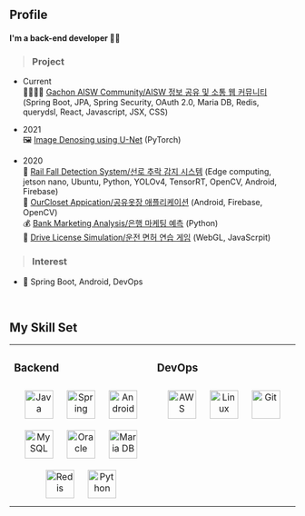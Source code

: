## Profile  
#### I'm a back-end developer 👨‍💻
  



>### Project  
- Current</br>👨‍👨‍👧‍👧 [Gachon AISW Community/AISW 정보 공유 및 소통 웹 커뮤니티](https://github.com/JunHeon-Ch/AISW_Web_Community) (Spring Boot, JPA, Spring Security, OAuth 2.0, Maria DB, Redis, querydsl, React, Javascript, JSX, CSS)  
  

- 2021</br>🖼️ [Image Denosing using U-Net](https://github.com/JunHeon-Ch/Image_Denoising_UNet) (PyTorch)

- 2020</br>
🚊 [Rail Fall Detection System/선로 추락 감지 시스템](https://github.com/JunHeon-Ch/Rail_Fall_Prevention_System) (Edge computing, jetson nano, Ubuntu, Python, YOLOv4, TensorRT, OpenCV, Android, Firebase)</br>👖 [OurCloset Appication/공유옷장 애플리케이션](https://github.com/JunHeon-Ch/Mobile_OurCloset) (Android, Firebase, OpenCV)</br>💰 [Bank Marketing Analysis/은행 마케팅 예측](https://github.com/JunHeon-Ch/DataScience_Bank_Marketing_Analysis) (Python)
</br>🚖 [Drive License Simulation/운전 면허 연습 게임](https://github.com/JunHeon-Ch/Driver_License_Simulation) (WebGL, JavaScrpit)</br>
    



>### Interest  
- 🌱 Spring Boot, Android, DevOps
  

<br/>  


## My Skill Set  
<table><tr><td valign="top" width="50%">


### Backend  
<div align="center">  
<img style="margin: 10px" src="https://profilinator.rishav.dev/skills-assets/java-original-wordmark.svg" alt="Java" height="50" />  
<img style="margin: 10px" src="https://profilinator.rishav.dev/skills-assets/springio-icon.svg" alt="Spring" height="50" />  
<img style="margin: 10px" src="https://profilinator.rishav.dev/skills-assets/android-original-wordmark.svg" alt="Android" height="50" />  
<img style="margin: 10px" src="https://profilinator.rishav.dev/skills-assets/mysql-original-wordmark.svg" alt="MySQL" height="50" />  
<img style="margin: 10px" src="https://profilinator.rishav.dev/skills-assets/oracle-original.svg" alt="Oracle" height="50" />  
<img style="margin: 10px" src="https://profilinator.rishav.dev/skills-assets/mariadb.png" alt="Maria DB" height="50" />  
<img style="margin: 10px" src="https://profilinator.rishav.dev/skills-assets/redis-original-wordmark.svg" alt="Redis" height="50" />  
<img style="margin: 10px" src="https://profilinator.rishav.dev/skills-assets/python-original.svg" alt="Python" height="50" />  
</div>

</td><td valign="top" width="50%">



### DevOps  
<div align="center">  
<img style="margin: 10px" src="https://profilinator.rishav.dev/skills-assets/amazonwebservices-original-wordmark.svg" alt="AWS" height="50" />  
<!-- <img style="margin: 10px" src="https://profilinator.rishav.dev/skills-assets/docker-original-wordmark.svg" alt="Docker" height="50" />  
<img style="margin: 10px" src="https://profilinator.rishav.dev/skills-assets/kubernetes-icon.svg" alt="Kubernetes" height="50" />  -->
<img style="margin: 10px" src="https://profilinator.rishav.dev/skills-assets/linux-original.svg" alt="Linux" height="50" />  
<img style="margin: 10px" src="https://profilinator.rishav.dev/skills-assets/git-scm-icon.svg" alt="Git" height="50" />  
</div>

</td></tr></table>  

<br/>  


<!-- ## Github Stats  
<div align="center"><img src="https://github-readme-stats.vercel.app/api?username=JunHeon-Ch&show_icons=true&count_private=true&hide_border=true" align="center" /></div>  
<br/> -->  

